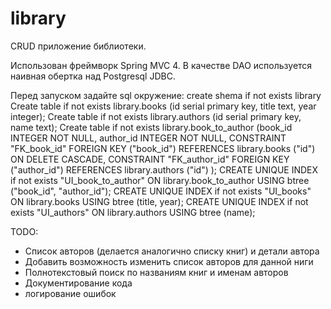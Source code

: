 # library

CRUD приложение библиотеки.

Использован фреймворк Spring MVC 4.
В качестве DAO используется наивная обертка над Postgresql JDBC.

Перед запуском задайте sql окружение:
create shema if not exists library
Create table if not exists library.books (id serial primary key, title text, year integer);
Create table if not exists library.authors (id serial primary key, name text);
Create table if not exists library.book_to_author (book_id INTEGER NOT NULL, author_id INTEGER NOT NULL,
        CONSTRAINT "FK_book_id" FOREIGN KEY ("book_id") REFERENCES library.books ("id") ON DELETE CASCADE,
        CONSTRAINT "FK_author_id" FOREIGN KEY ("author_id") REFERENCES library.authors ("id") );
CREATE UNIQUE INDEX if not exists "UI_book_to_author"  ON library.book_to_author USING btree ("book_id", "author_id");
CREATE UNIQUE INDEX if not exists "UI_books"  ON library.books USING btree (title, year);
CREATE UNIQUE INDEX if not exists "UI_authors"  ON library.authors USING btree (name);

TODO:
- Список авторов (делается аналогично списку книг) и детали автора
- Добавить возможность изменить список авторов для данной ниги
- Полнотекстовый поиск по названиям книг и именам авторов
- Документирование кода
- логирование ошибок
